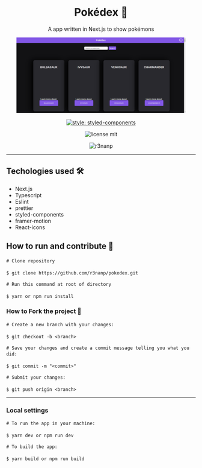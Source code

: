 <div align="center">

# Pokédex 🔴

</div>

<p align="center">
  A app written in Next.js to show pokémons
</p>

<div align="center">
  <img src="./.github/screenshot.png" width="450" height="200"/>

</div>

<div align="center">

  [![style: styled-components](https://img.shields.io/badge/style-%F0%9F%92%85%20styled--components-orange.svg?colorB=daa357&colorA=db748e)](https://github.com/styled-components/styled-components)

  ![license mit](https://img.shields.io/github/license/r3nanp/pokedex?color=blue&logo=github&logoColor=mit)

  ![r3nanp](https://img.shields.io/badge/r3nanp-pokedex-blue?style=flat-square)

</div>

---

## Techologies used 🛠

- Next.js
- Typescript
- Eslint
- prettier
- styled-components
- framer-motion
- React-icons

## How to run and contribute 🤔

```
# Clone repository

$ git clone https://github.com/r3nanp/pokedex.git
```

```
# Run this command at root of directory

$ yarn or npm run install
```

### How to Fork the project 💪

```
# Create a new branch with your changes:

$ git checkout -b <branch>
```

```
# Save your changes and create a commit message telling you what you did:

$ git commit -m "<commit>"
```

```
# Submit your changes:

$ git push origin <branch>
```

---

### Local settings

```
# To run the app in your machine:

$ yarn dev or npm run dev
```

```
# To build the app:

$ yarn build or npm run build
```
